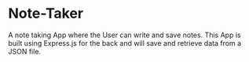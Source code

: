 # Note-Taker
A note taking App where the User can write and save notes. This App is built using Express.js for the back and will save and retrieve data from a JSON file.
